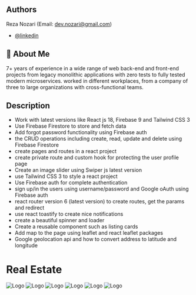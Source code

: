 ## Authors

Reza Nozari (Email: dev.nozari@gmail.com)

- [@linkedin](https://www.linkedin.com/in/mrnozari/)

## 🚀 About Me

7+ years of experience in a wide range of web back-end and front-end projects from legacy
monolithic applications with zero tests to fully tested modern microservices. worked in different
workplaces, from a company of three to large organizations with cross-functional teams.

## Description

- Work with latest versions like React js 18, Firebase 9 and Tailwind CSS 3
- Use Firebase Firestore to store and fetch data
- Add forgot password functionality using Firebase auth
- the CRUD operations including create, read, update and delete using Firebase Firestore
- create pages and routes in a react project
- create private route and custom hook for protecting the user profile page
- Create an image slider using Swiper js latest version
- use Tailwind CSS 3 to style a react project
- Use Firebase auth for complete authentication
- sign up/in the users using username/password and Google oAuth using Firebase auth
- react router version 6 (latest version) to create routes, get the params and redirect
- use react toastify to create nice notifications
- create a beautiful spinner and loader
- Create a reusable component such as listing cards
- Add map to the page using leaflet and react leaflet packages
- Google geolocation api and how to convert address to latitude and longitude

# Real Estate

![Logo](https://raw.githubusercontent.com/devnozari/real-estate/main/images/SignIn.png)
![Logo](https://raw.githubusercontent.com/devnozari/real-estate/main/images/SignIn-mobile.png)
![Logo](https://raw.githubusercontent.com/devnozari/real-estate/main/images/SignUp.png)
![Logo](https://raw.githubusercontent.com/devnozari/real-estate/main/images/SignUp-mobile.png)
![Logo](https://raw.githubusercontent.com/devnozari/real-estate/main/images/Create-Listing.png)
![Logo](https://raw.githubusercontent.com/devnozari/real-estate/main/images/Profile-Listing-mobile.png)
